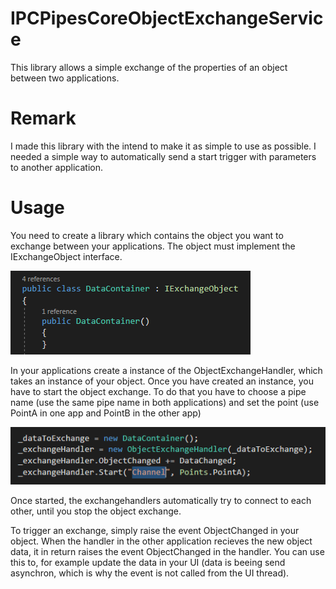 # IPCPipesCoreObjectExchangeService
This library allows a simple exchange of the properties of an object between two applications.

# Remark
I made this library with the intend to make it as simple to use as possible. I needed a simple way to automatically send a start trigger with parameters to another application.

# Usage
You need to create a library which contains the object you want to exchange between your applications.
The object must implement the IExchangeObject interface.

<img alt="screenshot01" src="./docs/IExchangeObject.PNG">

In your applications create a instance of the ObjectExchangeHandler, which takes an instance of your object.
Once you have created an instance, you have to start the object exchange. To do that you have to choose a pipe name (use the same pipe name in both applications) and set the point (use PointA in one app and PointB in the other app)

<img alt="screenshot02" src="./docs/StartObjectExchange.PNG">

Once started, the exchangehandlers automatically try to connect to each other, until you stop the object exchange.

To trigger an exchange, simply raise the event ObjectChanged in your object. When the handler in the other application recieves the new object data, it in return raises the event ObjectChanged in the handler. You can use this to, for example update the data in your UI (data is beeing send asynchron, which is why the event is not called from the UI thread).